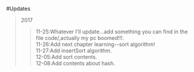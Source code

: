 #Updates

>2017
>>11-25:Whatever I'll update...add something you can find in the file code/,actually my pc boomed!!!.<br>
>>11-26:Add next chapter learning--sort algorithm!<br>
>>11-27:Add insertSort algorithm.<br>
>>12-05:Add sort contents.<br>
>>12-08:Add contents about hash.<br> 

